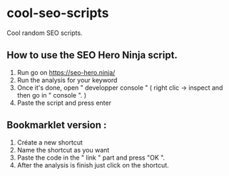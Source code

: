 # cool-seo-scripts
Cool random SEO scripts.


## How to use the SEO Hero Ninja script.

1) Run go on https://seo-hero.ninja/
2) Run the analysis for your keyword
3) Once it's done, open " developper console " ( right clic -> inspect and then go in " console ". )
4) Paste the script and press enter




## Bookmarklet version :
1) Créate a new shortcut
2) Name the shortcut as you want
3) Paste the code in the " link " part and press "OK ".
4) After the analysis is finish just click on the shortcut.
